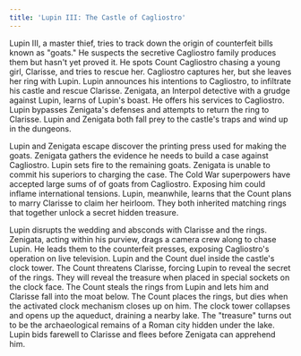 ```yaml
---
title: 'Lupin III: The Castle of Cagliostro'
---
```


Lupin III, a master thief, tries to track down the origin of counterfeit bills
known as "goats." He suspects the secretive Cagliostro family produces them but
hasn't yet proved it. He spots Count Cagliostro chasing a young girl, Clarisse,
and tries to rescue her. Cagliostro captures her, but she leaves her ring with
Lupin. Lupin announces his intentions to Cagliostro, to infiltrate his castle
and rescue Clarisse. Zenigata, an Interpol detective with a grudge against
Lupin, learns of Lupin's boast. He offers his services to Cagliostro. Lupin
bypasses Zenigata's defenses and attempts to return the ring to Clarisse. Lupin
and Zenigata both fall prey to the castle's traps and wind up in the dungeons.

Lupin and Zenigata escape discover the printing press used for making the goats.
Zenigata gathers the evidence he needs to build a case against Cagliostro. Lupin
sets fire to the remaining goats. Zenigata is unable to commit his superiors to
charging the case. The Cold War superpowers have accepted large sums of of goats
from Cagliostro. Exposing him could inflame international tensions. Lupin,
meanwhile, learns that the Count plans to marry Clarisse to claim her heirloom.
They both inherited matching rings that together unlock a secret hidden
treasure.

Lupin disrupts the wedding and absconds with Clarisse and the rings. Zenigata,
acting within his purview, drags a camera crew along to chase Lupin. He leads
them to the counterfeit presses, exposing Cagliostro's operation on live
television. Lupin and the Count duel inside the castle's clock tower. The Count
threatens Clarisse, forcing Lupin to reveal the secret of the rings. They will
reveal the treasure when placed in special sockets on the clock face. The Count
steals the rings from Lupin and lets him and Clarisse fall into the moat below.
The Count places the rings, but dies when the activated clock mechanism closes
up on him. The clock tower collapses and opens up the aqueduct, draining a
nearby lake. The "treasure" turns out to be the archaeological remains of a
Roman city hidden under the lake. Lupin bids farewell to Clarisse and flees
before Zenigata can apprehend him.
